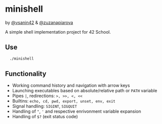 
# minishell
by [@vsanin42](https://www.github.com/vsanin42) & [@zuzanapiarova](https://www.github.com/zuzanapiarova)

A simple shell implementation project for 42 School.




## Use
```bash
  ./minishell
```


## Functionality

- Working command history and navigation with arrow keys
- Launching executables based on absolute/relative path or ```PATH``` variable
- Pipes ```|```, redirections: ```>, >>, <, <<```
- Builtins: ```echo, cd, pwd, export, unset, env, exit```
- Signal handling: ```SIGINT```, ```SIGQUIT```
- Handling of ```"```, ```'``` and respective enrivonment variable expansion
- Handling of ```$?``` (exit status code)


